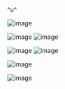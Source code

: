 ^u^

![image](https://64.media.tumblr.com/38010f71eff93aa77be791a6a6c4d011/4c4a9a7b84eb7caa-a5/s400x600/1c15331a567765c7a9eb66da959ff88ac7ea5307.gifv)





![image](https://github.com/kararrl/kararrl/assets/160807966/69298ed2-4024-4bf5-b2c6-9350faa66c5d) ![image](https://github.com/kararrl/kararrl/assets/160807966/ab9f4386-cbac-4bc9-991e-e336de0aa07d)

![image](https://64.media.tumblr.com/fdc268833ff3772f432091784d9f07b7/48c0d948bff47754-44/s100x200/9aee501cbf6048fa0aa44d624a4fb4334be0d756.gifv)
![image](https://64.media.tumblr.com/2c75d0fbdf8c2a01da49230b5cfb5304/b9bb0c1b67721ebd-89/s100x200/ba4d2c2a562b20af5a12b1e1b3789a0ce2c909a4.gifv)




![image](https://64.media.tumblr.com/c41a05b321df7fc653d70075f3fbda91/bb4d12a5cf53a80c-32/s250x400/2c0cb542261147d970cbb4ba0629373e25a7ad3b.gifv)

![image](https://64.media.tumblr.com/f95a5c20822a9cb9f2e2a3b733cc4a2c/16859e73a1805f8b-1f/s640x960/062280856d99a83ce0f92c5ab84f345a437603fd.gifv)
<!--
**die4dethklok/die4dethklok** is a ✨ _special_ ✨ repository because its `README.md` (this file) appears on your GitHub profile.

Here are some ideas to get you started:

- 🔭 I’m currently working on ...
- 🌱 I’m currently learning ...
- 👯 I’m looking to collaborate on ...
- 🤔 I’m looking for help with ...
- 💬 Ask me about ...
- 📫 How to reach me: ...
- 😄 Pronouns: ...
- ⚡ Fun fact: ...
-->
